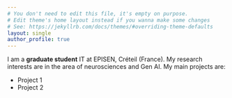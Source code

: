 ```yaml
---
# You don't need to edit this file, it's empty on purpose.
# Edit theme's home layout instead if you wanna make some changes
# See: https://jekyllrb.com/docs/themes/#overriding-theme-defaults
layout: single
author_profile: true
---
```


I am a **graduate student** IT at EPISEN, Créteil (France). My research interests are in the area of neurosciences and Gen AI. My main projects are:
 - Project 1
 - Project 2
